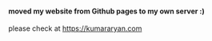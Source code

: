 #### moved my website from Github pages to my own server :) 

please check at https://kumararyan.com
